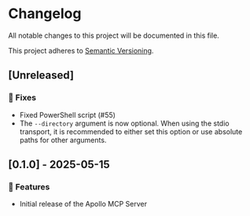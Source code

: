 # Changelog

All notable changes to this project will be documented in this file.

This project adheres to [Semantic Versioning](https://semver.org/spec/v2.0.0.html).

<!--
## [x.x.x] - yyyy-mm-dd
### ❗ BREAKING ❗
### 🚀 Features
### 🐛 Fixes
### 🛠 Maintenance
### 📚 Documentation
-->

## [Unreleased]

### 🐛 Fixes
- Fixed PowerShell script (#55)
- The `--directory` argument is now optional. When using the stdio transport, it is recommended to either set this option or use absolute paths for other arguments.

## [0.1.0] - 2025-05-15

### 🚀 Features
- Initial release of the Apollo MCP Server